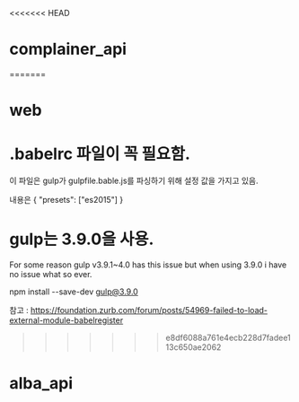 <<<<<<< HEAD
# complainer_api
=======
# web

# .babelrc 파일이 꼭 필요함.
이 파일은 gulp가 gulpfile.bable.js를 파싱하기 위해 설정 값을 가지고 있음.

내용은
{
  "presets": ["es2015"]
}

# gulp는 3.9.0을 사용.
For some reason gulp v3.9.1~4.0 has this issue but when using 3.9.0 i have no issue what so ever.

npm install --save-dev gulp@3.9.0

참고 : https://foundation.zurb.com/forum/posts/54969-failed-to-load-external-module-babelregister
>>>>>>> e8df6088a761e4ecb228d7fadee113c650ae2062
# alba_api

